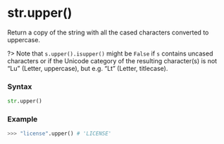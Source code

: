# str.upper()

Return a copy of the string with all the cased characters converted to uppercase.

?> Note that `s.upper().isupper()` might be `False` if `s` contains uncased characters or if the Unicode category of the resulting character(s) is not “Lu” (Letter, uppercase), but e.g. “Lt” (Letter, titlecase).

### Syntax

```python
str.upper()
```

### Example

```python
>>> "license".upper() # 'LICENSE'
```
